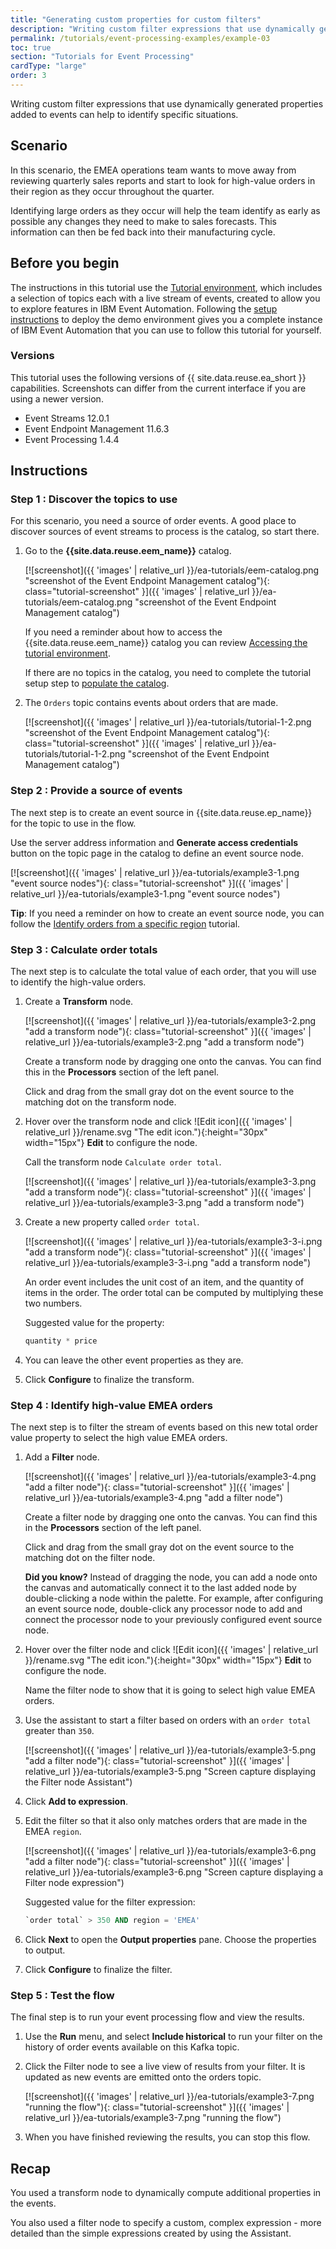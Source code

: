 ```yaml
---
title: "Generating custom properties for custom filters"
description: "Writing custom filter expressions that use dynamically generated properties added to events can help to identify specific situations."
permalink: /tutorials/event-processing-examples/example-03
toc: true
section: "Tutorials for Event Processing"
cardType: "large"
order: 3
---
```


Writing custom filter expressions that use dynamically generated properties added to events can help to identify specific situations.

## Scenario

In this scenario, the EMEA operations team wants to move away from reviewing quarterly sales reports and start to look for high-value orders in their region as they occur throughout the quarter.

Identifying large orders as they occur will help the team identify as early as possible any changes they need to make to sales forecasts. This information can then be fed back into their manufacturing cycle.

## Before you begin

The instructions in this tutorial use the [Tutorial environment](../guided/tutorial-0), which includes a selection of topics each with a live stream of events, created to allow you to explore features in IBM Event Automation. Following the [setup instructions](../guided/tutorial-0#deploy-the-tutorial) to deploy the demo environment gives you a complete instance of IBM Event Automation that you can use to follow this tutorial for yourself.

### Versions

This tutorial uses the following versions of {{ site.data.reuse.ea_short }} capabilities. Screenshots can differ from the current interface if you are using a newer version.

- Event Streams 12.0.1
- Event Endpoint Management 11.6.3
- Event Processing 1.4.4

## Instructions

### Step 1 : Discover the topics to use

For this scenario, you need a source of order events. A good place to discover sources of event streams to process is the catalog, so start there.

1. Go to the **{{site.data.reuse.eem_name}}** catalog.

   [![screenshot]({{ 'images' | relative_url }}/ea-tutorials/eem-catalog.png "screenshot of the Event Endpoint Management catalog"){: class="tutorial-screenshot" }]({{ 'images' | relative_url }}/ea-tutorials/eem-catalog.png "screenshot of the Event Endpoint Management catalog")

   If you need a reminder about how to access the {{site.data.reuse.eem_name}} catalog you can review [Accessing the tutorial environment](../guided/tutorial-access#event-endpoint-management).

   If there are no topics in the catalog, you need to complete the tutorial setup step to [populate the catalog](../guided/tutorial-0#populating-the-catalog).

1. The `Orders` topic contains events about orders that are made.

   [![screenshot]({{ 'images' | relative_url }}/ea-tutorials/tutorial-1-2.png "screenshot of the Event Endpoint Management catalog"){: class="tutorial-screenshot" }]({{ 'images' | relative_url }}/ea-tutorials/tutorial-1-2.png "screenshot of the Event Endpoint Management catalog")

### Step 2 : Provide a source of events

The next step is to create an event source in {{site.data.reuse.ep_name}} for the topic to use in the flow.

Use the server address information and **Generate access credentials** button on the topic page in the catalog to define an event source node.

[![screenshot]({{ 'images' | relative_url }}/ea-tutorials/example3-1.png "event source nodes"){: class="tutorial-screenshot" }]({{ 'images' | relative_url }}/ea-tutorials/example3-1.png "event source nodes")

**Tip**: If you need a reminder on how to create an event source node, you can follow the [Identify orders from a specific region](../guided/tutorial-1) tutorial.

### Step 3 : Calculate order totals

The next step is to calculate the total value of each order, that you will use to identify the high-value orders.

1. Create a **Transform** node.

   [![screenshot]({{ 'images' | relative_url }}/ea-tutorials/example3-2.png "add a transform node"){: class="tutorial-screenshot" }]({{ 'images' | relative_url }}/ea-tutorials/example3-2.png "add a transform node")

   Create a transform node by dragging one onto the canvas. You can find this in the **Processors** section of the left panel.

   Click and drag from the small gray dot on the event source to the matching dot on the transform node.

1. Hover over the transform node and click ![Edit icon]({{ 'images' | relative_url }}/rename.svg "The edit icon."){:height="30px" width="15px"} **Edit** to configure the node.

   Call the transform node `Calculate order total`.

   [![screenshot]({{ 'images' | relative_url }}/ea-tutorials/example3-3.png "add a transform node"){: class="tutorial-screenshot" }]({{ 'images' | relative_url }}/ea-tutorials/example3-3.png "add a transform node")


1. Create a new property called `order total`.

   [![screenshot]({{ 'images' | relative_url }}/ea-tutorials/example3-3-i.png "add a transform node"){: class="tutorial-screenshot" }]({{ 'images' | relative_url }}/ea-tutorials/example3-3-i.png "add a transform node")

   An order event includes the unit cost of an item, and the quantity of items in the order. The order total can be computed by multiplying these two numbers.

   Suggested value for the property:

   ```sql
   quantity * price
   ```

1. You can leave the other event properties as they are.

1. Click **Configure** to finalize the transform.

### Step 4 : Identify high-value EMEA orders

The next step is to filter the stream of events based on this new total order value property to select the high value EMEA orders.

1. Add a **Filter** node.

   [![screenshot]({{ 'images' | relative_url }}/ea-tutorials/example3-4.png "add a filter node"){: class="tutorial-screenshot" }]({{ 'images' | relative_url }}/ea-tutorials/example3-4.png "add a filter node")

   Create a filter node by dragging one onto the canvas. You can find this in the **Processors** section of the left panel.

   Click and drag from the small gray dot on the event source to the matching dot on the filter node.

   **Did you know?** Instead of dragging the node, you can add a node onto the canvas and automatically connect it to the last added node by double-clicking a node within the palette. For example, after configuring an event source node, double-click any processor node to add and connect the processor node to your previously configured event source node.

1. Hover over the filter node and click ![Edit icon]({{ 'images' | relative_url }}/rename.svg "The edit icon."){:height="30px" width="15px"} **Edit** to configure the node.

   Name the filter node to show that it is going to select high value EMEA orders.



1. Use the assistant to start a filter based on orders with an `order total` greater than `350`.

   [![screenshot]({{ 'images' | relative_url }}/ea-tutorials/example3-5.png "add a filter node"){: class="tutorial-screenshot" }]({{ 'images' | relative_url }}/ea-tutorials/example3-5.png "Screen capture displaying the Filter node Assistant")

1. Click **Add to expression**.

1. Edit the filter so that it also only matches orders that are made in the EMEA `region`.

   [![screenshot]({{ 'images' | relative_url }}/ea-tutorials/example3-6.png "add a filter node"){: class="tutorial-screenshot" }]({{ 'images' | relative_url }}/ea-tutorials/example3-6.png "Screen capture displaying a Filter node expression")

   Suggested value for the filter expression:

   ```sql
   `order total` > 350 AND region = 'EMEA'
   ```

1. Click **Next** to open the **Output properties** pane. Choose the properties to output.

1. Click **Configure** to finalize the filter.

### Step 5 : Test the flow

The final step is to run your event processing flow and view the results.

1. Use the **Run** menu, and select **Include historical** to run your filter on the history of order events available on this Kafka topic.

1. Click the Filter node to see a live view of results from your filter. It is updated as new events are emitted onto the orders topic.

   [![screenshot]({{ 'images' | relative_url }}/ea-tutorials/example3-7.png "running the flow"){: class="tutorial-screenshot" }]({{ 'images' | relative_url }}/ea-tutorials/example3-7.png "running the flow")

1. When you have finished reviewing the results, you can stop this flow.


## Recap

You used a transform node to dynamically compute additional properties in the events.

You also used a filter node to specify a custom, complex expression - more detailed than the simple expressions created by using the Assistant.

